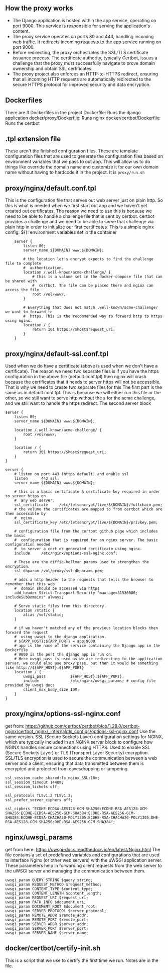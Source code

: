 
## How the proxy works
- The Django application is hosted within the app service, operating on port 9000. This service is responsible for serving the application's content.
- The proxy service operates on ports 80 and 443, handling incoming web traffic. It redirects incoming requests to the app service running on port 9000.
- Before redirecting, the proxy orchestrates the SSL/TLS certificate issuance process. The certificate authority, typically Certbot, issues a challenge that the proxy must successfully navigate to prove domain ownership and obtain SSL certificates.
- The proxy project also enforces an HTTP-to-HTTPS redirect, ensuring that all incoming HTTP requests are automatically redirected to the secure HTTPS protocol for improved security and data encryption.


## Dockerfiles
There are 3 Dockerfiles in the project
Dockerfile: Runs the django application
docker/proxy/Dockerfile: Runs nginx
docker/certbot/Dockerfile: Runs the certbot


## .tpl extension file
These aren't the finished configuration files. These are template configuration files that are used to generate the configuration files based on environment variables that we pass to out app. This will allow us to do things like override the domain name and customize it for our own domain name without having to hardcode it in the project. It is `proxy/run.sh`


## proxy/nginx/default.conf.tpl
This is the configuration file that serves out web server just on plain http. So this is what is needed when we first start out app and we haven't yet created out certificates. The reason we need to use this is because we need to be able to handle a challenge file that is sent by certbot. certbot provides a challenge and we need to be able to serve that challenge via plain http in order to initialize our first certificates.
This is a simple nginx config:
${}: environment variables set in the container
```
    server {
        listen 80;
        server_name ${DOMAIN} www.${DOMAIN};

        # the location let's encrypt expects to find the challenge file to complete 
        #  authentication.
        location /.well-known/acme-challenge/ {
            # this is a volume set in the docker-compose file that can be shared with
            #  certbot. The file can be placed there and nginx can access the file
            root /vol/www/;
        }

        # Everything that does not match .well-known/acme-challenge/ we want to forward to
        #  https. This is the recommended way to forward http to https using nginx.
        location / {
            return 301 https://$host$request_uri;
        }
    }
```


## proxy/nginx/default-ssl.conf.tpl
Used when we do have a certificate (above is used when we don't have a certificate).
The reason we need two separate files is if you have the https configuration in the above file (default.conf.tpl) then nginx will crash because the certificates that it needs to server https will not be accessible. That is why we need to create two separate files for this
The first part is the same as in default.conf.tpl. This is because we will either run this file or the other, so we still want to serve http without the s for the acme challenge, and we still want to handle the https redirect.
The second server block  
```
server {
    listen 80;
    server_name ${DOMAIN} www.${DOMAIN};

    location /.well-known/acme-challenge/ {
        root /vol/www/;
    }

    location / {
        return 301 https://$host$request_uri;
    }
}

server {
    # listen on port 443 (https default) and enable ssl
    listen      443 ssl;
    server_name ${DOMAIN} www.${DOMAIN};

    # this is a basic certificate & certificate key required in order to server https on 
    #  any web server.
    ssl_certificate     /etc/letsencrypt/live/${DOMAIN}/fullchain.pem;
    # the volume the certificates are mapped to from certbot which are then accessible by 
    #  nginx.
    ssl_certificate_key /etc/letsencrypt/live/${DOMAIN}/privkey.pem;

    # configuration file from the certbot github page which includes the basic
    #  configuration that is required for an nginx server. The basic configuration needed
    #  to server a cert or generated certificate using nginx.
    include     /etc/nginx/options-ssl-nginx.conf;

    # These are the diffie-hellman params used to strengthen the encryption.
    ssl_dhparam /vol/proxy/ssl-dhparams.pem;

    # adds a http header to the requests that tells the browser to remember that this web
    #  domain should be accessed via https
    add_header Strict-Transport-Security "max-age=31536000; includeSubDomains" always;

    # Serve static files from this directory.
    location /static {
        alias /vol/static;
    }

    # if we haven't matched any of the previous location blocks then forward the request
    #  using uwsgi to the django application.
    # ${APP_HOST}:${APP_PORT} = app:9000
    # app is the name of the service containing the Django app in the Dockerfile
    # 9000 is the port the django app is run on.
    # Here uwsgi_pass is used as we are redirecting to the application server, we could also use proxy_pass, but then it would be something like http://${APP_HOST}:${APP_PORT}
    location / {
        uwsgi_pass           ${APP_HOST}:${APP_PORT}; 
        include              /etc/nginx/uwsgi_params; # config file provided by uwsgi docs
        client_max_body_size 10M;
    }
}
```


## proxy/nginx/options-ssl-nginx.conf
get from: https://github.com/certbot/certbot/blob/1.28.0/certbot-nginx/certbot_nginx/_internal/tls_configs/options-ssl-nginx.conf
Use the same version.
SSL (Secure Sockets Layer) configuration settings for NGINX, which are typically included in an NGINX server block to configure how NGINX handles secure connections using HTTPS.
Used to enable SSL (Secure Sockets Layer) or TLS (Transport Layer Security) encryption. SSL/TLS encryption is used to secure the communication between a web server and a client, ensuring that data transmitted between them is encrypted and protected from eavesdropping or tampering.
```
ssl_session_cache shared:le_nginx_SSL:10m;
ssl_session_timeout 1440m;
ssl_session_tickets off;

ssl_protocols TLSv1.2 TLSv1.3;
ssl_prefer_server_ciphers off;

ssl_ciphers "ECDHE-ECDSA-AES128-GCM-SHA256:ECDHE-RSA-AES128-GCM-SHA256:ECDHE-ECDSA-AES256-GCM-SHA384:ECDHE-RSA-AES256-GCM-SHA384:ECDHE-ECDSA-CHACHA20-POLY1305:ECDHE-RSA-CHACHA20-POLY1305:DHE-RSA-AES128-GCM-SHA256:DHE-RSA-AES256-GCM-SHA384";
```


## nginx/uwsgi_params
get from here: https://uwsgi-docs.readthedocs.io/en/latest/Nginx.html
The file contains a set of predefined variables and configurations that are used to interface Nginx (or other web servers) with the uWSGI application server. These parameters help in forwarding client requests from the web server to the uWSGI server and managing the communication between them.
```
uwsgi_param QUERY_STRING $query_string;
uwsgi_param REQUEST_METHOD $request_method;
uwsgi_param CONTENT_TYPE $content_type;
uwsgi_param CONTENT_LENGTH $content_length;
uwsgi_param REQUEST_URI $request_uri;
uwsgi_param PATH_INFO $document_uri;
uwsgi_param DOCUMENT_ROOT $document_root;
uwsgi_param SERVER_PROTOCOL $server_protocol;
uwsgi_param REMOTE_ADDR $remote_addr;
uwsgi_param REMOTE_PORT $remote_port;
uwsgi_param SERVER_ADDR $server_addr;
uwsgi_param SERVER_PORT $server_port;
uwsgi_param SERVER_NAME $server_name;
```


## docker/certbot/certify-init.sh
This is a script that we use to certify the first time we run.
Notes are in the file.